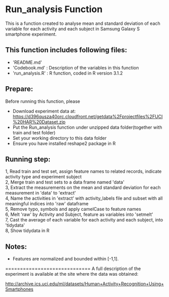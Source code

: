 Run_analysis Function
==========================================
This is a function created to analyse mean and standard deviation of each variable for each activity and each subject in Samsung Galaxy S smartphone experiment.



This function includes following files:
-----------------------------------
- 'README.md'
- 'Codebook.md' : Description of the variables in this function
- 'run_analysis.R' : R function, coded in R version 3.1.2


Prepare:
-------
Before running this function, please
- Download experiment data at:
   https://d396qusza40orc.cloudfront.net/getdata%2Fprojectfiles%2FUCI%20HAR%20Dataset.zip
- Put the Run_analysis function under unzipped data folder(together with train and test folder)
- Set your working directory to this data folder
- Ensure you have installed reshape2 package in R


Running step:
----------
1, Read train and test set, assign feature names to related records, indicate activity type and experiment subject   
2, Merge train and test sets to a data frame named 'data'   
3, Extract the measurements on the mean and standard deviation for each measurement in 'data' to 'extract'   
4, Name the activities in 'extract' with activity_labels file and subset with all meaningful indices into 'raw' dataframe  
5, Remove typo, symbols and apply camelCase to feature names      
6, Melt 'raw' by Activity and Subject, feature as variables into 'setmelt'    
7, Cast the average of each variable for each activity and each subject, into 'tidydata'  
8, Show tidydata in R   

Notes: 
-----
- Features are normalized and bounded within [-1,1].

=============================
A full description of the experiment is available at the site where the data was obtained: 

http://archive.ics.uci.edu/ml/datasets/Human+Activity+Recognition+Using+Smartphones 
